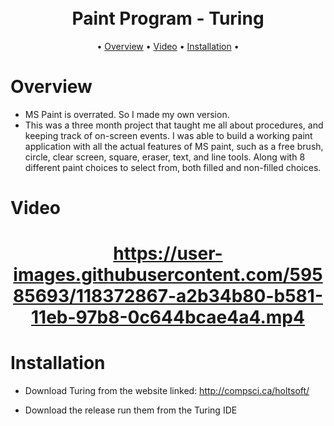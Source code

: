 <h1 align="center">
  <p float="left">
  
</p>
  <br>
  Paint Program - Turing
  <br>
</h1>


<p align="center">
  •
  <a href="#Overview">Overview</a>
  •
  <a href="#Video">Video</a>
  •
  <a href="#Installation">Installation</a>
  •
</p>

# Overview

- MS Paint is overrated. So I made my own version.
- This was a three month project that taught me all about procedures, and keeping track of on-screen events. I was able to build a working paint application with all the actual features of MS paint, such as a free brush, circle, clear screen, square, eraser, text, and line tools. Along with 8 different paint choices to select from, both filled and non-filled choices.

# Video
<h1 align="center">
  <p float="left">

https://user-images.githubusercontent.com/59585693/118372867-a2b34b80-b581-11eb-97b8-0c644bcae4a4.mp4


</p>
</h1>



# Installation
- Download Turing from the website linked: 
http://compsci.ca/holtsoft/

- Download the release run them from the Turing IDE 
